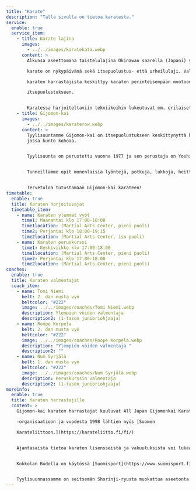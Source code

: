 ```yaml
---
title: "Karate"
description: "Tällä sivulla on tietoa karatesta."
service:
  enable: true
  service_item:
    - title: Karate lajina
      images:
        - ../../images/karatekata.webp
      content: >
        Alkunsa aseettomana taistelulajina Okinawan saarella (Japani) saanut

        karate on nykypäivänä sekä itsepuolustus- että urheilulaji. Valtaosa

        karaten harrastajista keskittyy karaten perinteisempään muotoon, eli

        itsepuolustukseen.


        Karatessa harjoiteltaviin tekniikoihin lukeutuvat mm. erilaiset lyönnit, potkut, torjunnat, hallintaotteet ja kaadot. Lajissa on kamppailun lisäksi tärkeässä roolissa sekä fyysisen että henkisen kunnon kehittäminen, mikä tekee karatesta todella kokonaisvaltaisen liikuntamuodon.
    - title: Gijomon-kai
      images:
        - ../../images/karaterow.webp
      content: >
        Tyylisuuntamme Gijomon-kai on itsepuolustukseen keskittynyttä karatea,
        jossa kunto kohoaa.


        Tyylisuunta on perustettu vuonna 1977 ja sen perustaja on Yoshiji Kaku. Suomessa Gijomon-kaita aloitti opettamaan Kim Isaksson vuonna 1994. Gijomon voidaan kääntää suomeksi “velvollisuus aina ensin” tai “kohtalo on toimia velvollisuutensa eteen”.


        Tunneillamme opit monenlaisia lyöntejä, potkuja, lukkoja, heittoja ja kaatumisia sekä niiden käyttämistä itsepuolustustilanteissa.


        Tervetuloa tutustamaan Gijomon-kai karateen!
timetable:
  enable: true
  title: Karaten harjoitusajat
  timetable_item:
    - name: Karaten ylemmät vyöt
      time1: Maanantai klo 17:00-18:00
      time1location: (Martial Arts Center, pieni puoli)
      time2: Perjantai klo 18:00-19:15
      time2location: (Martial Arts Center, iso puoli)
    - name: Karaten peruskurssi
      time1: Keskiviikko klo 17:00-18:00
      time1location: (Martial Arts Center, pieni puoli)
      time2: Perjantai klo 17:00-18:00
      time2location: (Martial Arts Center, pieni puoli)
coaches:
  enable: true
  title: Karaten valmentajat
  coach_item:
    - name: Tomi Niemi
      belt: 2. dan musta vyö
      beltcolor: "#222"
      image: ../../images/coaches/Tomi Niemi.webp
      description: Ylempien vöiden valmentaja
      description2: (1-tason junioriohjaaja)
    - name: Roope Korpela
      belt: 2. dan musta vyö
      beltcolor: "#222"
      image: ../../images/coaches/Roope Korpela.webp
      description: "Ylempien vöiden valmentaja "
      description2: ""
    - name: Num Syrjälä
      belt: 1. dan musta vyö
      beltcolor: "#222"
      image: ../../images/coaches/Num Syrjälä.webp
      description: Peruskurssin valmentaja
      description2: (1-tason junioriohjaaja)
moreinfo:
  enable: true
  title: Karaten harrastajille
  content: >
    Gijomon-kai karaten harrastajat kuuluvat All Japan Gijomonkai Karate-jutsu

    -organisaatioon ja vuodesta 1998 lähtien myös [Suomen

    Karateliittoon.](https://karateliitto.fi/fi/)


    Ajantasaista tietoa karaten lisensseistä ja vakuutuksista voi lukea Suomen Karateliiton sivuilta kohdasta [lisenssit ja vakuutukset](https://karateliitto.fi/fi/lisenssit-ja-vakuutukset/)


    Kokkolan Budolla on käytössä [Suomisport](https://www.suomisport.fi), josta harrastajat saavat ostettua lisenssit ja vakuutukset.


    Tyylisuunnassamme on seitsemän Shorinji-ryusta muokattua aseetonta kataa: Kenshi ho, Wanshu, Ananku, Seisan, Chinto, Gojushiho ja Bassai Dai.
---
```

